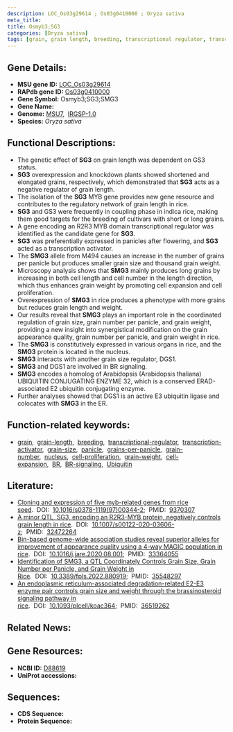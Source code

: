 ```yaml
---
description: LOC_Os03g29614 ; Os03g0410000 ; Oryza sativa
meta_title:
title: Osmyb3;SG3
categories: [Oryza sativa]
tags: [grain, grain length, breeding, transcriptional regulator, transcription activator, grain size, panicle, grains per panicle, grain number, nucleus, cell proliferation, grain weight, cell expansion, BR, BR signaling,  BR , Ubiquitin]
---
```


## Gene Details:
- **MSU gene ID:** [LOC_Os03g29614](http://rice.uga.edu/cgi-bin/ORF_infopage.cgi?orf=LOC_Os03g29614)  
- **RAPdb gene ID:** [Os03g0410000](https://rapdb.dna.affrc.go.jp/locus/?name=Os03g0410000)  
- **Gene Symbol:** Osmyb3;SG3;SMG3
- **Gene Name:**
- **Genome:**  [MSU7](http://rice.uga.edu/),&nbsp;&nbsp;[IRGSP-1.0](https://rapdb.dna.affrc.go.jp/download/irgsp1.html)
- **Species:** *Oryza sativa*

## Functional Descriptions:
   - The genetic effect of **SG3** on grain length was dependent on GS3 status.
   - **SG3** overexpression and knockdown plants showed shortened and elongated grains, respectively, which demonstrated that **SG3** acts as a negative regulator of grain length.
   - The isolation of the **SG3** MYB gene provides new gene resource and contributes to the regulatory network of grain length in rice.
   - **SG3** and GS3 were frequently in coupling phase in indica rice, making them good targets for the breeding of cultivars with short or long grains.
   - A gene encoding an R2R3 MYB domain transcriptional regulator was identified as the candidate gene for **SG3**.
   - **SG3** was preferentially expressed in panicles after flowering, and **SG3** acted as a transcription activator.
   - The **SMG3** allele from M494 causes an increase in the number of grains per panicle but produces smaller grain size and thousand grain weight.
   - Microscopy analysis shows that **SMG3** mainly produces long grains by increasing in both cell length and cell number in the length direction, which thus enhances grain weight by promoting cell expansion and cell proliferation.
   - Overexpression of **SMG3** in rice produces a phenotype with more grains but reduces grain length and weight.
   - Our results reveal that **SMG3** plays an important role in the coordinated regulation of grain size, grain number per panicle, and grain weight, providing a new insight into synergistical modification on the grain appearance quality, grain number per panicle, and grain weight in rice.
   - The **SMG3** is constitutively expressed in various organs in rice, and the **SMG3** protein is located in the nucleus.
   - **SMG3** interacts with another grain size regulator, DGS1.
   - **SMG3** and DGS1 are involved in BR signaling.
   - **SMG3** encodes a homolog of Arabidopsis (Arabidopsis thaliana) UBIQUITIN CONJUGATING ENZYME 32, which is a conserved ERAD-associated E2 ubiquitin conjugating enzyme.
   - Further analyses showed that DGS1 is an active E3 ubiquitin ligase and colocates with **SMG3** in the ER.

## Function-related keywords:
   - [grain](/tags/grain/),&nbsp;&nbsp;[grain-length](/tags/grain-length/),&nbsp;&nbsp;[breeding](/tags/breeding/),&nbsp;&nbsp;[transcriptional-regulator](/tags/transcriptional-regulator/),&nbsp;&nbsp;[transcription-activator](/tags/transcription-activator/),&nbsp;&nbsp;[grain-size](/tags/grain-size/),&nbsp;&nbsp;[panicle](/tags/panicle/),&nbsp;&nbsp;[grains-per-panicle](/tags/grains-per-panicle/),&nbsp;&nbsp;[grain-number](/tags/grain-number/),&nbsp;&nbsp;[nucleus](/tags/nucleus/),&nbsp;&nbsp;[cell-proliferation](/tags/cell-proliferation/),&nbsp;&nbsp;[grain-weight](/tags/grain-weight/),&nbsp;&nbsp;[cell-expansion](/tags/cell-expansion/),&nbsp;&nbsp;[BR](/tags/BR/),&nbsp;&nbsp;[BR-signaling](/tags/BR-signaling/),&nbsp;&nbsp;[Ubiquitin](/tags/Ubiquitin/)

## Literature:
   - [Cloning and expression of five myb-related genes from rice seed](https://www.doi.org/10.1016/s0378-1119(97)00344-2).&nbsp;&nbsp;DOI:&nbsp;&nbsp;[10.1016/s0378-1119(97)00344-2](https://www.doi.org/10.1016/s0378-1119(97)00344-2);&nbsp;&nbsp;PMID:&nbsp;&nbsp;[9370307](https://pubmed.ncbi.nlm.nih.gov/9370307/)
   - [A minor QTL, SG3, encoding an R2R3-MYB protein, negatively controls grain length in rice](https://www.doi.org/10.1007/s00122-020-03606-z).&nbsp;&nbsp;DOI:&nbsp;&nbsp;[10.1007/s00122-020-03606-z](https://www.doi.org/10.1007/s00122-020-03606-z);&nbsp;&nbsp;PMID:&nbsp;&nbsp;[32472264](https://pubmed.ncbi.nlm.nih.gov/32472264/)
   - [Bin-based genome-wide association studies reveal superior alleles for improvement of appearance quality using a 4-way MAGIC population in rice](https://www.doi.org/10.1016/j.jare.2020.08.001).&nbsp;&nbsp;DOI:&nbsp;&nbsp;[10.1016/j.jare.2020.08.001](https://www.doi.org/10.1016/j.jare.2020.08.001);&nbsp;&nbsp;PMID:&nbsp;&nbsp;[33364055](https://pubmed.ncbi.nlm.nih.gov/33364055/)
   - [Identification of SMG3, a QTL Coordinately Controls Grain Size, Grain Number per Panicle, and Grain Weight in Rice](https://www.doi.org/10.3389/fpls.2022.880919).&nbsp;&nbsp;DOI:&nbsp;&nbsp;[10.3389/fpls.2022.880919](https://www.doi.org/10.3389/fpls.2022.880919);&nbsp;&nbsp;PMID:&nbsp;&nbsp;[35548297](https://pubmed.ncbi.nlm.nih.gov/35548297/)
   - [An endoplasmic reticulum-associated degradation-related E2-E3 enzyme pair controls grain size and weight through the brassinosteroid signaling pathway in rice](https://www.doi.org/10.1093/plcell/koac364).&nbsp;&nbsp;DOI:&nbsp;&nbsp;[10.1093/plcell/koac364](https://www.doi.org/10.1093/plcell/koac364);&nbsp;&nbsp;PMID:&nbsp;&nbsp;[36519262](https://pubmed.ncbi.nlm.nih.gov/36519262/)

## Related News:

## Gene Resources:
- **NCBI ID:**  [D88619](http://www.ncbi.nlm.nih.gov/nuccore/D88619)
- **UniProt accessions:** [](https://www.uniprot.org/uniprotkb//entry)

## Sequences:
- **CDS Sequence:**
- **Protein Sequence:**
